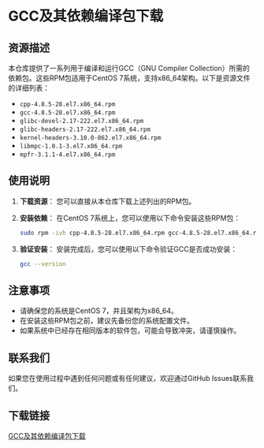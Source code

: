 # GCC及其依赖编译包下载

## 资源描述

本仓库提供了一系列用于编译和运行GCC（GNU Compiler Collection）所需的依赖包。这些RPM包适用于CentOS 7系统，支持x86_64架构。以下是资源文件的详细列表：

- `cpp-4.8.5-28.el7.x86_64.rpm`
- `gcc-4.8.5-28.el7.x86_64.rpm`
- `glibc-devel-2.17-222.el7.x86_64.rpm`
- `glibc-headers-2.17-222.el7.x86_64.rpm`
- `kernel-headers-3.10.0-862.el7.x86_64.rpm`
- `libmpc-1.0.1-3.el7.x86_64.rpm`
- `mpfr-3.1.1-4.el7.x86_64.rpm`

## 使用说明

1. **下载资源**：
   您可以直接从本仓库下载上述列出的RPM包。

2. **安装依赖**：
   在CentOS 7系统上，您可以使用以下命令安装这些RPM包：
   ```bash
   sudo rpm -ivh cpp-4.8.5-28.el7.x86_64.rpm gcc-4.8.5-28.el7.x86_64.rpm glibc-devel-2.17-222.el7.x86_64.rpm glibc-headers-2.17-222.el7.x86_64.rpm kernel-headers-3.10.0-862.el7.x86_64.rpm libmpc-1.0.1-3.el7.x86_64.rpm mpfr-3.1.1-4.el7.x86_64.rpm
   ```

3. **验证安装**：
   安装完成后，您可以使用以下命令验证GCC是否成功安装：
   ```bash
   gcc --version
   ```

## 注意事项

- 请确保您的系统是CentOS 7，并且架构为x86_64。
- 在安装这些RPM包之前，建议先备份您的系统配置文件。
- 如果系统中已经存在相同版本的软件包，可能会导致冲突，请谨慎操作。

## 联系我们

如果您在使用过程中遇到任何问题或有任何建议，欢迎通过GitHub Issues联系我们。

## 下载链接

[GCC及其依赖编译包下载](https://pan.quark.cn/s/9c83fda9cd71)
